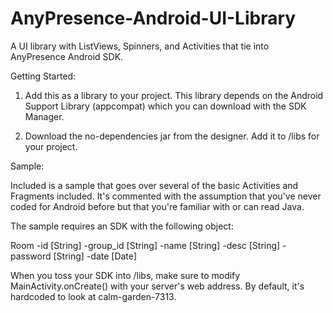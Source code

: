 AnyPresence-Android-UI-Library
==============================

A UI library with ListViews, Spinners, and Activities that tie into AnyPresence Android SDK.

Getting Started:

1) Add this as a library to your project. This library depends on the Android Support Library (appcompat) which you can download with the SDK Manager.

2) Download the no-dependencies jar from the designer. Add it to /libs for your project.

Sample:

Included is a sample that goes over several of the basic Activities and Fragments included. It's commented with the assumption that you've never coded for Android before but that you're familiar with or can read Java.

The sample requires an SDK with the following object:

Room
-id [String]
-group_id [String]
-name [String]
-desc [String]
-password [String]
-date [Date]

When you toss your SDK into /libs, make sure to modify MainActivity.onCreate() with your server's web address. By default, it's hardcoded to look at calm-garden-7313.